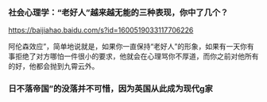 <img src="">

### 社会心理学：“老好人”越来越无能的三种表现，你中了几个？
https://baijiahao.baidu.com/s?id=1600519033117706226

阿伦森效应”，简单地说就是，如果你一直保持“老好人”的形象，如果有一天你有事拒绝了对方哪怕一件很小的要求，他就会在心理骂你不厚道，而你之前对他所有的好，他都会抛到九霄云外。

### 日不落帝国”的没落并不可惜，因为英国从此成为现代g家
